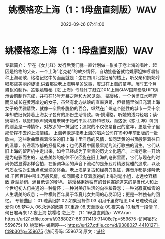 ﻿---
title: 姚樱格恋上海（1：1母盘直刻版）WAV
date: 2022-09-26 07:41:00
categories: WAV车载音乐、镜像
tags: 华语中文
---
# 姚樱格恋上海（1：1母盘直刻版）WAV

专辑简介：
早在《女儿红》发行后我们就一直计划做一张关于老上海的唱片，起因是格格的父亲，一个上海“老克勒”的故乡情怀，自幼姚爸爸就给姚家姐妹哼唱各种上海老歌，格格记忆中的画面就是：坐在四川北路旧居的楼上，听父亲和奶奶哼唱那些美丽的旋律.讲着那些老上海明星的故事，度过在上海的童年。历时五个月紧张的制作，这张姚璎格《恋·上海》专辑终于赶在2018上海SIAV国际高级HIFI演示会前制作完成，并将在13号开幕之际和大家见面。
姚璎格，一个黄浦江水哺育而又成长在黄河岸边的女子，虽然有北方姑娘的直率爽朗，但骨髓里依旧充满上海女子的优雅精致，就像一朵质朴脱俗的百合，纵然在广州这个随性的城市一呆十余年却依旧保持着上海女子独有的那份生活情致。听·姚璎格，听她的浅吟轻唱；读·姚璎格，读她用歌声娓娓道来属于她的平淡.恬静和极致，而这张《恋·上海》听到的则会是一种情怀，对故乡的一抹回忆；追叙的不仅仅是自己的童年，更是骨子里那份挥不去的上海情结。
上海老歌是指老上海的唱片公司在1949年前出版的一批歌曲，这些歌曲飘摇着浓浓的旧上海十里洋场的风情，如同泛黄的书页般带着往日的温馨，传递着浓郁的抒情风味；也代表着中国最早期的流行歌曲的诞生。它们从旧上海的留声机中走出来，如今已经成为了宝贵的历史文化遗产。上海老歌一开始是为电影而生的，这些美妙的旋律不仅回旋在旧上海的电影里面，它们与现在的时尚仍然显得那样合拍，在低调华丽的声音下流动的是永远对精致优雅的追求，以及气质女性对生活点点滴滴的体会。老上海是复古和经典的象征，连音乐都是浅吟低唱.千回百转中带出万般风情，如同画报上穿着旗袍的上海时髦小姐，永远妆容精致.身型娇俏，满目低调的奢华。
姚璎格用她独有的音色娓娓道来的是当代人和上个世纪初人们共通的一种情怀；一种对美好生活的向往和眷恋；一种对寂寞如雪的人生凄美的叹息；一种横跨百年属于华夏儿女共同的心灵印记；更是一种独有的回忆。
专辑曲目：
01.魂萦旧梦
02.如果没有你
03.明月千里寄相思
04.玫瑰玫瑰我爱你
05.梦中人
06.永远的微笑
07.重逢
08.天涯歌女
09.夜来香
10.我有一段情
11.何日君再来
12.夜上海
姚樱格 恋上海 （1：1母盘直刻版）WAV.rar: https://url27.ctfile.com/f/9388027-681011413-71408e?p=559675
(访问密码: 559675)
10. 姚璎格- 姚斯婷---: https://url27.ctfile.com/d/9388027-44101271-f49b30?p=559675
(访问密码: 559675)
原文：[链接](https://blog.sina.com.cn/s/blog_1647c7e7601030zll.html)